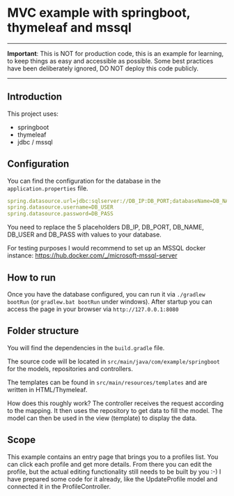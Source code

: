 # MVC example with springboot, thymeleaf and mssql

---

__Important__: This is NOT for production code, this is an example for learning, to keep things as easy and accessible as possible. Some best practices have been deliberately ignored, DO NOT deploy this code publicly.

---

## Introduction

This project uses:
- springboot
- thymeleaf
- jdbc / mssql

## Configuration

You can find the configuration for the database in the `application.properties` file. 

```yaml
spring.datasource.url=jdbc:sqlserver://DB_IP:DB_PORT;databaseName=DB_NAME;encrypt=true;trustServerCertificate=true
spring.datasource.username=DB_USER
spring.datasource.password=DB_PASS
```

You need to replace the 5 placeholders DB_IP, DB_PORT, DB_NAME, DB_USER and DB_PASS with values to your database.

For testing purposes I would recommend to set up an MSSQL docker instance: https://hub.docker.com/_/microsoft-mssql-server

## How to run

Once you have the database configured, you can run it via `./gradlew bootRun` (or `gradlew.bat bootRun` under windows). After startup you can access the page in your browser via `http://127.0.0.1:8080`

## Folder structure

You will find the dependencies in the `build.gradle` file. 

The source code will be located in `src/main/java/com/example/springboot` for the models, repositories and controllers.

The templates can be found in `src/main/resources/templates` and are written in HTML/Thymeleaf.

How does this roughly work? The controller receives the request according to the mapping. It then uses the repository to get data to fill the model. The model can then be used in the view (template) to display the data.

## Scope

This example contains an entry page that brings you to a profiles list. You can click each profile and get more details. From there you can edit the profile, but the actual editing functionality still needs to be built by you :-)
I have prepared some code for it already, like the UpdateProfile model and connected it in the ProfileController. 